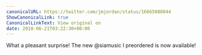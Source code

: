```yaml
---
canonicalURL: https://twitter.com/jmjordan/status/16665080844
ShowCanonicalLink: true
CanonicalLinkText: View original on
date: 2010-06-21T03:22:30+00:00
---
```

What a pleasant surprise! The new @siamusic I preordered is now available!